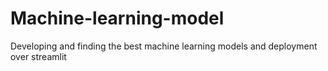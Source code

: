 # Machine-learning-model
Developing and finding the best machine learning models and deployment over streamlit
